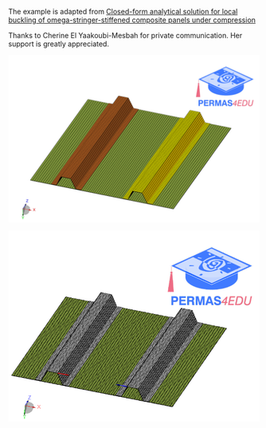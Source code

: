 The example is adapted from [Closed-form analytical solution for local buckling of omega-stringer-stiffened composite panels under compression](https://doi.org/10.1016/j.compstruct.2024.118716)

Thanks to Cherine El Yaakoubi-Mesbah for private communication. Her support is greatly appreciated.

![FE model](fe_model.png "Panel reinforced with omega-stringer")

![Position](position.gif "Position of omega stiffener")
